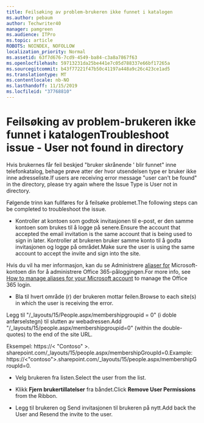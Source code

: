 ```yaml
---
title: Feilsøking av problem-brukeren ikke funnet i katalogen
ms.author: pebaum
author: Techwriter40
manager: pamgreen
ms.audience: ITPro
ms.topic: article
ROBOTS: NOINDEX, NOFOLLOW
localization_priority: Normal
ms.assetid: 63f7d676-7cd9-4549-ba84-c3a8a7867f63
ms.openlocfilehash: 59713231da25be441e7c05d788337e66bf17265a
ms.sourcegitcommit: b43f77221f47b50c41197a448a9c26c423ce1ad5
ms.translationtype: MT
ms.contentlocale: nb-NO
ms.lasthandoff: 11/15/2019
ms.locfileid: "37768810"
---
```

# <a name="troubleshoot-issue---user-not-found-in-directory"></a><span data-ttu-id="16040-102">Feilsøking av problem-brukeren ikke funnet i katalogen</span><span class="sxs-lookup"><span data-stu-id="16040-102">Troubleshoot issue - User not found in directory</span></span>

<span data-ttu-id="16040-103">Hvis brukernes får feil beskjed "bruker skrånende ' blir funnet" inne telefonkatalog, behage prøve atter der hvor utsendelsen type er bruker ikke inne adresseliste.</span><span class="sxs-lookup"><span data-stu-id="16040-103">If users are receiving error message "user can't be found" in the directory, please try again where the Issue Type is User not in directory.</span></span>

<span data-ttu-id="16040-104">Følgende trinn kan fullføres for å feilsøke problemet.</span><span class="sxs-lookup"><span data-stu-id="16040-104">The following steps can be completed to troubleshoot the issue.</span></span>

- <span data-ttu-id="16040-105">Kontroller at kontoen som godtok invitasjonen til e-post, er den samme kontoen som brukes til å logge på senere.</span><span class="sxs-lookup"><span data-stu-id="16040-105">Ensure the account that accepted the email invitation is the same account that is being used to sign in later.</span></span> <span data-ttu-id="16040-106">Kontroller at brukeren bruker samme konto til å godta invitasjonen og logge på området.</span><span class="sxs-lookup"><span data-stu-id="16040-106">Make sure the user is using the same account to accept the invite and sign into the site.</span></span> 

<span data-ttu-id="16040-107">Hvis du vil ha mer informasjon, kan du se Administrere [aliaser for</a> Microsoft-kontoen din for å administrere Office 365-påloggingen](https://support.microsoft.com/help/12407/microsoft-account-how-to-manage-aliases).</span><span class="sxs-lookup"><span data-stu-id="16040-107">For more info, see [How to manage aliases for your Microsoft account</a> to manage the Office 365 login](https://support.microsoft.com/help/12407/microsoft-account-how-to-manage-aliases).</span></span> 

- <span data-ttu-id="16040-108">Bla til hvert område (r) der brukeren mottar feilen.</span><span class="sxs-lookup"><span data-stu-id="16040-108">Browse to each site(s) in which the user is receiving the error.</span></span> 

<span data-ttu-id="16040-109">Legg til "/_layouts/15/People.aspx/membershipgroupid = 0" (i doble anførselstegn) til slutten av webadressen.</span><span class="sxs-lookup"><span data-stu-id="16040-109">Add "/_layouts/15/people.aspx/membershipgroupid=0" (within the double-quotes) to the end of the site URL.</span></span> 

<span data-ttu-id="16040-110">Eksempel: https://< "Contoso" >. sharepoint.com/_layouts/15/people.aspx/membershipGroupId=0.</span><span class="sxs-lookup"><span data-stu-id="16040-110">Example: https://<"contoso">.sharepoint.com/_layouts/15/people.aspx/membershipGroupId=0.</span></span>

- <span data-ttu-id="16040-111">Velg brukeren fra listen.</span><span class="sxs-lookup"><span data-stu-id="16040-111">Select the user from the list.</span></span>

- <span data-ttu-id="16040-112">Klikk **Fjern brukertillatelser** fra båndet.</span><span class="sxs-lookup"><span data-stu-id="16040-112">Click **Remove User Permissions** from the Ribbon.</span></span> 
-  <span data-ttu-id="16040-113">Legg til brukeren og Send invitasjonen til brukeren på nytt.</span><span class="sxs-lookup"><span data-stu-id="16040-113">Add back the User and Resend the invite to the user.</span></span>

